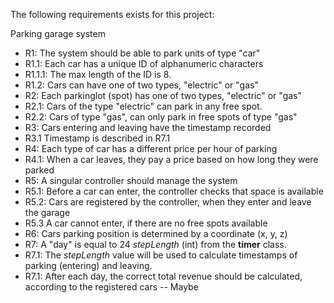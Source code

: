 The following requirements exists for this project:

Parking garage system
- R1: The system should be able to park units of type "car"
- R1.1: Each car has a unique ID of alphanumeric characters
- R1.1.1: The max length of the ID is 8.
- R1.2: Cars can have one of two types, "electric" or "gas"
- R2: Each parkinglot (spot) has one of two types, "electric" or "gas"
- R2.1: Cars of the type "electric" can park in any free spot.
- R2.2: Cars of type "gas", can only park in free spots of type "gas"
- R3: Cars entering and leaving have the timestamp recorded
- R3.1 Timestamp is described in R7.1
- R4: Each type of car has a different price per hour of parking
- R4.1: When a car leaves, they pay a price based on how long they were parked
- R5: A singular controller should manage the system
- R5.1: Before a car can enter, the controller checks that space is available
- R5.2: Cars are registered by the controller, when they enter and leave the garage
- R5.3 A car cannot enter, if there are no free spots available
- R6: Cars parking position is determined by a coordinate (x, y, z)
- R7: A "day" is equal to 24 *stepLength* (int) from the **timer** class.
- R7.1: The *stepLength* value will be used to calculate timestamps of parking (entering) and leaving.
- R7.1: After each day, the correct total revenue should be calculated, according to the registered cars -- Maybe